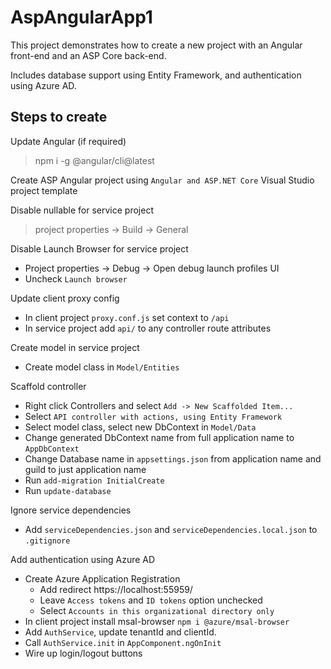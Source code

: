 # AspAngularApp1

This project demonstrates how to create a new project with an Angular front-end and an ASP Core back-end.

Includes database support using Entity Framework, and authentication using Azure AD.

## Steps to create

Update Angular (if required)

> npm i -g @angular/cli@latest

Create ASP Angular project using `Angular and ASP.NET Core` Visual Studio project template

Disable nullable for service project

> project properties -> Build -> General

Disable Launch Browser for service project

- Project properties -> Debug -> Open debug launch profiles UI
- Uncheck `Launch browser`

Update client proxy config

- In client project `proxy.conf.js` set context to `/api`
- In service project add `api/` to any controller route attributes

Create model in service project

- Create model class in `Model/Entities`

Scaffold controller

- Right click Controllers and select `Add -> New Scaffolded Item...`
- Select `API controller with actions, using Entity Framework`
- Select model class, select new DbContext in `Model/Data`
- Change generated DbContext name from full application name to `AppDbContext`
- Change Database name in `appsettings.json` from application name and guild to just application name
- Run `add-migration InitialCreate`
- Run `update-database`

Ignore service dependencies

- Add `serviceDependencies.json` and `serviceDependencies.local.json` to `.gitignore`

Add authentication using Azure AD

- Create Azure Application Registration
	- Add redirect https://localhost:55959/
	- Leave `Access tokens` and `ID tokens` option unchecked
	- Select `Accounts in this organizational directory only`
- In client project install msal-browser `npm i @azure/msal-browser`
- Add `AuthService`, update tenantId and clientId.
- Call `AuthService.init` in `AppComponent.ngOnInit`
- Wire up login/logout buttons





